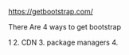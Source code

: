 <!-- ### Bootastrap 101 -->

<!-- Bootstrap is a frontend framework
It was created by Twitter -->

<!-- who writes a doc on the group about ho Bootstrap came into picture -->

<!-- * * ### FrontEnd framework hich makes the life of programmer easy , Brings responsive and helps us develop mobile-friendly websites -->

<!-- Why BootStrap -->

<!-- 
* * Increases the Dev Speed
* * Reduces code clutter ,(float & clear)
* * Bring structure ( Code looks Beautiful)
* * Highly Custom(Go Wild with design)
* * Good Community means Great Support -->

<!-- Ho to get Started? -->

https://getbootstrap.com/


There Are 4 ways to get bootstrap 

1
2. CDN
3. package managers
4. 


<!-- 
* *go to download in above link

* *Download and Extract the files

* *copy paste the js and css folders into project repo 
-->
